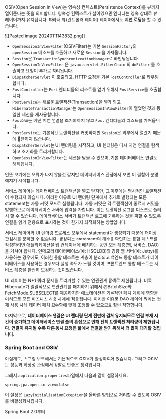OSIV(Open Session in View)는 영속성 컨텍스트(Persistence Context)를 뷰까지 열어준다는 뜻을 의미합니다. 영속성 컨텍스트가 살아있으면 엔티티는 영속 상태로 뷰 레이어까지 유지됩니다. 따라서 뷰(컨트롤러 레이어) 레이어에서도 **지연 로딩**을 할 수 있습니다. 


![[Pasted image 20240111143832.png]]
- `OpenSessionInViewFilter`(OSIVFilter)는 기본 `SessionFactory`의 `openSession` 메소드를 호출하고 새로운 `Session`을 가져옵니다.
- `Session`은 `TransactionSynchronizeationManager`로 바인딩됩니다.
- `OpenSessionInViewFilter` 은 `javax.servlet.FilterChain` 의 `doFilter` 를 호출하고 요청이 추가로 처리됩니다.
- `DispatcherServlet` 이 호출되고, HTTP 요청을 기본 `PostController`로 라우팅합니다.
- `PostController`는 `Post` 엔티티들의 리스트를 얻기 위해서 `PostService`를 호출합니다.
- `PostService`는 새로운 트랜잭션(Transaction)을 열게 되고 `HibernateTransactionManager`는 `OpenSessionInViewFilter`이 열었던 것과 동일한 세션을 재사용합니다.
- `PostDAO`는 어떤 지연 연결을 초기화하지 않고 `Post` 엔티티들의 리스트를 가져옵니다.
- `PostService`는 기본적인 트랜잭션을 커밋하지만 `Session`은 외부에서 열렸기 때문에 닫히지 않습니다.
- `DispatcherServlet`는 UI 렌더링을 시작하고, UI 렌더링은 다시 지연 연결을 탐색하고 초기화를 트리거합니다.
- `OpenSessionInViewFilter`는 세션을 닫을 수 있으며, 기본 데이터베이스 연결도 해제됩니다.

언뜻 보기에는 오류가 나지 않을것 같지만 데이터베이스 관점에서 보면 이 결함이 분명해지기 시작합니다. 

서비스 레이어는 데이터베이스 트랜잭션을 열고 닫지만, 그 이후에는 명시적인 트랜잭션이 수행되지 않습니다. 이러한 이유로 UI 렌더링 단계에서 추가로 발행되는 모든 statement는 자동 커밋 모드로 실행됩니다. 자동 커밋은 각 트랜잭션이 종료시 커밋을 발행하므로 데이터베이스 서버에 압력을 가합니다. 이는 트랜잭션 로그를 디스크로 플러시 할 수 있습니다. 데이터베이스 서버가 트랜잭션 로그에 기록하는 것을 피할 수 있도록 연결을 읽기 전용으로 표시하는 것이 한가지 최적화하는 방법입니다.

서비스 레이어와 UI 렌더링 프로세스 모두에서 statement가 생성되기 때문에 더이상 관심사를 분리할 수 없습니다. 생성되는 statement의 개수를 확인하는 통합 테스트를 작성하려면 애플리케이션을 웹 컨테이너에 배치하는 동안 모든 계층(웹, 서비스, DAO)을 거쳐야 합니다. 인메모리 데이터베이스(예: HSQLDB)와 경량 웹 서버(예: Jetty)를 사용하는 경우에도, 이러한 통합 테스트는 계층이 분리되고 백엔드 통합 테스트가 데이터베이스를 사용하는 경우보다 실행 속도가 느릴 것이며, 프론트엔드 통합 테스트는 서비스 계층을 완전히 모킹하는 것이었습니다.

UI 레이어는 N+1 쿼리 문제를 트리거할 수 있는 연관관계 탐색로 제한됩니다. 비록 Hibernate가 일괄적으로 연관관계를 패치하기 위해서 @BatchSize와 FetchMode.SUBSELECT를 제공하지만 애노테이션은 기본적인 페치 계획에 영향을 미치므로 모든 비즈니스 사용 사례에 적용됩니다. 이러한 이유로 DAO 레이어 쿼리는 현재 사용 사례 데이터 페치 요수항에 맞게 조정할 수 있으므로 훨씬 적합합니다.

마지막으로, **데이터베이스 연결은 UI 렌더링 단계 전반에 걸쳐 유지되므로 연결 부재 시간이 증가하고 데이터베이스 연결 풀의 혼잡으로 인해 전체 트랜잭션 처리량이 제한됩니다. 연결이 유지될 수록 다른 동시 요청은 풀에서 연결을 받기 위해서 더 많이 대기할 것입니다.**

### Spring Boot and OSIV
아쉽게도, 스프링 부트에서는 기본적으로 OSIV가 활성화되어 있습니다. 그리고 OSIV는 성능과 확장성 관점에서 정말로 안좋은 생각입니다. 

그래서 `application.properties`파일에서 다음과 같이 설정하세요.
```
spring.jpa.open-in-view=false
```

이 설정은 `LazyInitializationException`을 올바른 방법으로 처리할 수 있도록 OSIV를 비활성화시킵니다. 

Spring  Boot 2.0부터 

